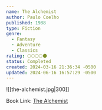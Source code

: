 ```yaml
---
name: The Alchemist
author: Paulo Coelho
published: 1988
type: Fiction
genre:
  - Fantasy
  - Adventure
  - Classics
rating: 🌕🌕🌕🌕🌑
status: Completed
created: 2024-03-16 21:36:34 -0500
updated: 2024-06-16 16:57:29 -0500
---
```


![[the-alchemist.jpg|300]]

Book Link: [The Alchemist](https://www.goodreads.com/en/book/show/18144590)
